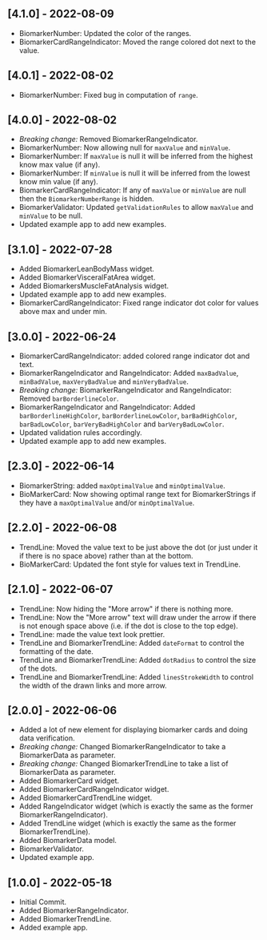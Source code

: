 ## [4.1.0] - 2022-08-09
* BiomarkerNumber: Updated the color of the ranges.
* BiomarkerCardRangeIndicator: Moved the range colored dot next to the value.

## [4.0.1] - 2022-08-02
* BiomarkerNumber: Fixed bug in computation of `range`.

## [4.0.0] - 2022-08-02
* *Breaking change:* Removed BiomarkerRangeIndicator.
* BiomarkerNumber: Now allowing null for `maxValue` and `minValue`.
* BiomarkerNumber: If `maxValue` is null it will be inferred from the highest know max value (if any).
* BiomarkerNumber: If `minValue` is null it will be inferred from the lowest know min value (if any).
* BiomarkerCardRangeIndicator: If any of `maxValue` or `minValue` are null then the `BiomarkerNumberRange` is hidden.
* BiomarkerValidator: Updated `getValidationRules` to allow `maxValue` and `minValue` to be null.
* Updated example app to add new examples.

## [3.1.0] - 2022-07-28
* Added BiomarkerLeanBodyMass widget.
* Added BiomarkerVisceralFatArea widget.
* Added BiomarkersMuscleFatAnalysis widget.
* Updated example app to add new examples.
* BiomarkerCardRangeIndicator: Fixed range indicator dot color for values above max and under min.

## [3.0.0] - 2022-06-24
* BiomarkerCardRangeIndicator: added colored range indicator dot and text. 
* BiomarkerRangeIndicator and RangeIndicator: Added `maxBadValue`, `minBadValue`, `maxVeryBadValue` and `minVeryBadValue`. 
* *Breaking change:* BiomarkerRangeIndicator and RangeIndicator: Removed `barBorderlineColor`.
* BiomarkerRangeIndicator and RangeIndicator: Added `barBorderlineHighColor`, `barBorderlineLowColor`, `barBadHighColor`, `barBadLowColor`, `barVeryBadHighColor` and `barVeryBadLowColor`.
* Updated validation rules accordingly.
* Updated example app to add new examples.

## [2.3.0] - 2022-06-14
* BiomarkerString: added `maxOptimalValue` and `minOptimalValue`. 
* BioMarkerCard: Now showing optimal range text for BiomarkerStrings if they have a `maxOptimalValue` and/or `minOptimalValue`.

## [2.2.0] - 2022-06-08
* TrendLine: Moved the value text to be just above the dot (or just under it if there is no space above) rather than at the bottom.
* BioMarkerCard: Updated the font style for values text in TrendLine.

## [2.1.0] - 2022-06-07
* TrendLine: Now hiding the "More arrow" if there is nothing more.
* TrendLine: Now the "More arrow" text will draw under the arrow if there is not enough space above (i.e. if the dot is close to the top edge).
* TrendLine: made the value text look prettier.
* TrendLine and BiomarkerTrendLine: Added `dateFormat` to control the formatting of the date.
* TrendLine and BiomarkerTrendLine: Added `dotRadius` to control the size of the dots.
* TrendLine and BiomarkerTrendLine: Added `linesStrokeWidth` to control the width of the drawn links and more arrow. 

## [2.0.0] - 2022-06-06
* Added a lot of new element for displaying biomarker cards and doing data verification.
* *Breaking change:* Changed BiomarkerRangeIndicator to take a BiomarkerData as parameter.
* *Breaking change:* Changed BiomarkerTrendLine to take a list of BiomarkerData as parameter.
* Added BiomarkerCard widget.
* Added BiomarkerCardRangeIndicator widget.
* Added BiomarkerCardTrendLine widget.
* Added RangeIndicator widget (which is exactly the same as the former BiomarkerRangeIndicator).
* Added TrendLine widget (which is exactly the same as the former BiomarkerTrendLine).
* Added BiomarkerData model.
* BiomarkerValidator.
* Updated example app.

## [1.0.0] - 2022-05-18
* Initial Commit.
* Added BiomarkerRangeIndicator.
* Added BiomarkerTrendLine.
* Added example app.

